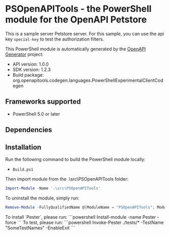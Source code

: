 # PSOpenAPITools - the PowerShell module for the OpenAPI Petstore

This is a sample server Petstore server. For this sample, you can use the api key `special-key` to test the authorization filters.

This PowerShell module is automatically generated by the [OpenAPI Generator](https://openapi-generator.tech) project:

- API version: 1.0.0
- SDK version: 1.2.3
- Build package: org.openapitools.codegen.languages.PowerShellExperimentalClientCodegen

<a name="frameworks-supported"></a>
## Frameworks supported
- PowerShell 5.0 or later

<a name="dependencies"></a>
## Dependencies

<a name="installation"></a>
## Installation
Run the following command to build the PowerShell module locally:
- `Build.ps1`

Then import module from the .\src\PSOpenAPITools folder:
```powershell
Import-Module -Name '.\src\PSOpenAPITools'
```

To uninstall the module, simply run:
```powershell
Remove-Module -FullyQualifiedName @{ModuleName = "PSOpenAPITools"; ModuleVersion = ""}
```

<a name="test">
To install `Pester`, please run:
```powershell
Install-module -name Pester -force
```
To test, please run:
```powershell
Invoke-Pester ./tests/* -TestName "SomeTestNames" -EnableExit
```

